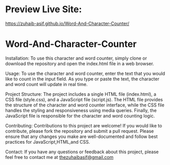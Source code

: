 # Preview Live Site: 
https://zuhaib-asif.github.io/Word-And-Character-Counter/

# Word-And-Character-Counter

Installation: To use this character and word counter, simply clone or download the repository and open the index.html file in a web browser.

Usage: To use the character and word counter, enter the text that you would like to count in the input field. As you type or paste the text, the character and word count will update in real time.

Project Structure: The project includes a single HTML file (index.html), a CSS file (style.css), and a JavaScript file (script.js). The HTML file provides the structure of the character and word counter interface, while the CSS file handles the styling and responsiveness using media queries. Finally, the JavaScript file is responsible for the character and word counting logic.

Contributing: Contributions to this project are welcome! If you would like to contribute, please fork the repository and submit a pull request. Please ensure that any changes you make are well-documented and follow best practices for JavaScript,HTML,and CSS.

Contact: If you have any questions or feedback about this project, please feel free to contact me at thezuhaibasif@gmail.com
